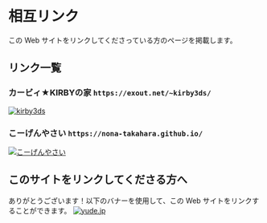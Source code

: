 # 相互リンク
この Web サイトをリンクしてくださっている方のページを掲載します。

## リンク一覧
### カービィ★KIRBYの家 `https://exout.net/~kirby3ds/`
[![kirby3ds](/images/mutual/kirby3ds.png)](https://exout.net/~kirby3ds/)

### こーげんやさい `https://nona-takahara.github.io/`
[![こーげんやさい](/images/mutual/nona-takahara.png)](https://nona-takahara.github.io/)


## このサイトをリンクしてくださる方へ
ありがとうございます！以下のバナーを使用して、この Web サイトをリンクすることができます。
[![yude.jp](/images/banner_new.png)](https://yude.jp)
